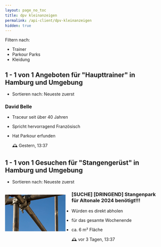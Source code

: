 ```yaml
---
layout: page_no_toc
title: dpv kleinanzeigen
permalink: /api-client/dpv-kleinanzeigen
hidden: true
---
```

Filtern nach:
- Trainer
- Parkour Parks
- Kleidung

## 1 - 1 von 1 Angeboten für "Haupttrainer" in Hamburg und Umgebung

- Sortieren nach: Neueste zuerst

### David Belle
- Traceur seit über 40 Jahren
- Spricht hervorragend Französisch
- Hat Parkour erfunden

    🕰️ Gestern, 13:37 

## 1 - 1 von 1 Gesuchen für "Stangengerüst" in Hamburg und Umgebung

- Sortieren nach: Neueste zuerst

<img alt="Stangengerüst" style="float: left; width: 200px; position: relative; top: 20px; margin-bottom: 70px; margin-right: 20px;" src="stangengeruest.jpg" />

### [SUCHE] [DRINGEND] Stangenpark für Altonale 2024 benötigt!!!
- Würden es direkt abholen
- für das gesamte Wochenende
- ca. 6 m² Fläche

  🕰️ vor 3 Tagen, 13:37 
